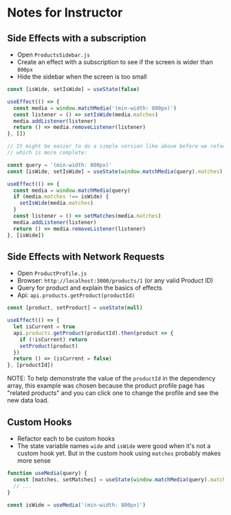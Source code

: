 # Notes for Instructor

## Side Effects with a subscription

- Open `ProductsSidebar.js`
- Create an effect with a subscription to see if the screen is wider than `800px`
- Hide the sidebar when the screen is too small

```js
const [isWide, setIsWide] = useState(false)

useEffect(() => {
  const media = window.matchMedia('(min-width: 800px)')
  const listener = () => setIsWide(media.matches)
  media.addListener(listener)
  return () => media.removeListener(listener)
}, [])

// It might be easier to do a simple version like above before we refactor to this one
// which is more complete:

const query = '(min-width: 800px)'
const [isWide, setIsWide] = useState(window.matchMedia(query).matches)

useEffect(() => {
  const media = window.matchMedia(query)
  if (media.matches !== isWide) {
    setIsWide(media.matches)
  }
  const listener = () => setMatches(media.matches)
  media.addListener(listener)
  return () => media.removeListener(listener)
}, [isWide])
```

## Side Effects with Network Requests

- Open `ProductProfile.js`
- Browser: `http://localhost:3000/products/1` (or any valid Product ID)
- Query for product and explain the basics of effects
- Api: `api.products.getProduct(productId)`

```js
const [product, setProduct] = useState(null)

useEffect(() => {
  let isCurrent = true
  api.products.getProduct(productId).then(product => {
    if (!isCurrent) return
    setProduct(product)
  })
  return () => (isCurrent = false)
}, [productId])
```

NOTE: To help demonstrate the value of the `productId` in the dependency array, this example was chosen because the product profile page has "related products" and you can click one to change the profile and see the new data load.

## Custom Hooks

- Refactor each to be custom hooks
- The state variable names `wide` and `isWide` were good when it's not a custom hook yet. But in the custom hook using `matches` probably makes more sense

```js
function useMedia(query) {
  const [matches, setMatches] = useState(window.matchMedia(query).matches)
  // ...
}

const isWide = useMedia('(min-width: 800px)')
```
